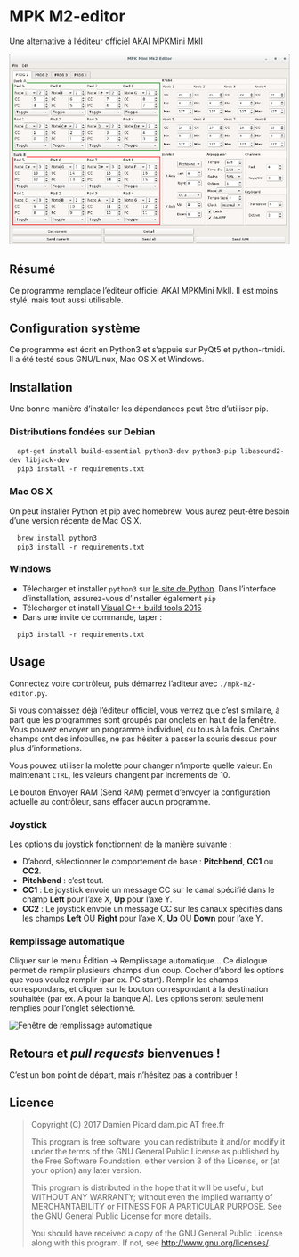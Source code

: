 MPK M2-editor
=============
Une alternative à l’éditeur officiel AKAI MPKMini MkII

![Fenêtre de l’éditeur](editor_screenshot.png?raw=true "L’éditeur")

## Résumé
Ce programme remplace l’éditeur officiel AKAI MPKMini MkII. Il est
moins stylé, mais tout aussi utilisable.

## Configuration système
Ce programme est écrit en Python3 et s’appuie sur PyQt5 et
python-rtmidi. Il a été testé sous GNU/Linux, Mac OS X et Windows.

## Installation
Une bonne manière d’installer les dépendances peut être d’utiliser pip.
### Distributions fondées sur Debian
```
  apt-get install build-essential python3-dev python3-pip libasound2-dev libjack-dev
  pip3 install -r requirements.txt
```

### Mac OS X
On peut installer Python et pip avec homebrew. Vous aurez peut-être
besoin d’une version récente de Mac OS X.
```
  brew install python3
  pip3 install -r requirements.txt
```

### Windows
* Télécharger et installer `python3` sur [le site de
  Python](https://www.python.org/downloads/windows/). Dans l’interface
  d’installation, assurez-vous d’installer également `pip`
* Télécharger et install [Visual C++ build tools 2015](http://landinghub.visualstudio.com/visual-cpp-build-tools)
* Dans une invite de commande, taper :
```
  pip3 install -r requirements.txt
```

## Usage
Connectez votre contrôleur, puis démarrez l’aditeur avec
```./mpk-m2-editor.py```.

Si vous connaissez déjà l’éditeur officiel, vous verrez que c’est
similaire, à part que les programmes sont groupés par onglets en haut
de la fenêtre. Vous pouvez envoyer un programme individuel, ou tous à
la fois. Certains champs ont des infobulles, ne pas hésiter à passer
la souris dessus pour plus d’informations.

Vous pouvez utiliser la molette pour changer n’importe quelle valeur.
En maintenant `CTRL`, les valeurs changent par incréments de 10.

Le bouton Envoyer RAM (Send RAM) permet d’envoyer la configuration
actuelle au contrôleur, sans effacer aucun programme.

### Joystick
Les options du joystick fonctionnent de la manière suivante :
* D’abord, sélectionner le comportement de base : **Pitchbend**, **CC1** ou **CC2**.
* **Pitchbend** : c’est tout.
* **CC1** : Le joystick envoie un message CC sur le canal spécifié
  dans le champ **Left** pour l’axe X, **Up** pour l’axe Y.
* **CC2** : Le joystick envoie un message CC sur les canaux spécifiés
  dans les champs **Left** OU **Right** pour l’axe X, **Up** OU
  **Down** pour l’axe Y.

### Remplissage automatique
Cliquer sur le menu Édition -> Remplissage automatique… Ce dialogue
permet de remplir plusieurs champs d’un coup. Cocher d’abord les
options que vous voulez remplir (par ex. PC start). Remplir les champs
correspondans, et cliquer sur le bouton correspondant à la destination
souhaitée (par ex. A pour la banque A). Les options seront seulement
remplies pour l’onglet sélectionné.

![Fenêtre de remplissage automatique](autofill_screenshot.png?raw=true
"La fenêtre de remplissage automatique")

## Retours et _pull requests_ bienvenues !
C’est un bon point de départ, mais n’hésitez pas à contribuer !

## Licence

> Copyright (C) 2017 Damien Picard dam.pic AT free.fr
>
> This program is free software: you can redistribute it and/or modify
> it under the terms of the GNU General Public License as published by
> the Free Software Foundation, either version 3 of the License, or
> (at your option) any later version.
>
> This program is distributed in the hope that it will be useful,
> but WITHOUT ANY WARRANTY; without even the implied warranty of
> MERCHANTABILITY or FITNESS FOR A PARTICULAR PURPOSE. See the
> GNU General Public License for more details.
>
> You should have received a copy of the GNU General Public License
> along with this program. If not, see <http://www.gnu.org/licenses/>.
